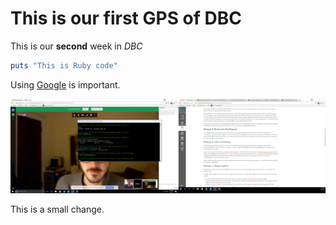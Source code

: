 # This is our first GPS of DBC

This is our **second** week in *DBC*

```ruby
puts "This is Ruby code"
```

Using [Google](HTTP://www.google.com) is important.

![Screen shot](2017-01-31.png)

This is a small change.